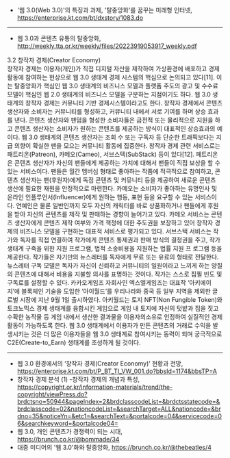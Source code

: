 

- '웹 3.0(Web 3.0)'의 특징과 과제, '탈중앙화'를 꿈꾸는 미래형 인터넷, https://enterprise.kt.com/bt/dxstory/1083.do

***
- 웹 3.0과 콘텐츠 유통의 탈중앙화, http://weekly.tta.or.kr/weekly/files/20223919053917_weekly.pdf

3.2 창작자 경제(Creator Economy)  
창작자 경제는 이용자(개인)가 직접 디지털 자산을 제작하여 가상환경에 배포하고 경제 활동에 참여하는 현상으로 웹 3.0 생태계 경제 시스템의 핵심으로 논의되고 있다[11]. 이는 탈중앙화가 핵심인 웹 3.0 생태계의 비즈니스 모델과 플랫폼 주도의 광고 및 수수료 모델이 핵심인 웹 2.0 생태계의 비즈니스 모델을 구분하는 지점이기도 하다. 웹 3.0 생태계의 창작자 경제는 커뮤니티 기반 경제시스템이라고도 한다. 창작자 경제에서 콘텐츠 생산자와 소비자는 커뮤니티를 형성하고, 커뮤니티 내에서 서로 기여를 하며 상승 효과를 낸다. 콘텐츠 생산자와 팬덤을 형성한 소비자들은 금전적 또는 물리적으로 지원을 하고 콘텐츠 생산자는 소비자가 원하는 콘텐츠를 제공하는 방식이 대표적인 상승효과의 예이다. 웹 3.0 생태계의 콘텐츠 생산자는 조회 수 또는 구독자 등 단순한 트래픽보다는 지급 의향이 확실한 팬을 모으는 커뮤니티 활동에 집중한다. 창작자 경제 관련 서비스로는 패트리온(Patreon), 카메오(Cameo), 서브스텍(SubStack) 등이 있다[12]. 페트리온은 콘텐츠 생산자가 자신의 팬들에게 제공하는 가치에 대해서 팬들이 직접 보상을 할 수 있는 서비스이다. 팬들은 월간 멤버십 형태로 좋아하는 작품에 적극적으로 참여하고, 콘텐츠 생산자는 팬(후원자)에게 독점 콘텐츠 및 커뮤니티 등을 제공하여 새로운 콘텐츠 생산에 필요한 재원을 안정적으로 마련한다. 카메오는 소비자가 좋아하는 유명인사 및 온라인 인플루언서(Influencer)에게 원하는 행동, 표현 등을 요구할 수 있는 서비스이다. 연예인은 물론 일반인까지 모두 자신의 캐릭터를 바로 상품화하거나 팬들에게 후원을 받아 자신의 콘텐츠를 제작 및 판매하는 경향이 늘어가고 있다. 카메오 서비스는 콘텐츠 생산자에게 콘텐츠 제작 여부와 가격 책정에 대한 주도권을 보장하고 있어 창작자 경제의 비즈니스 모델을 구현하는 대표적 서비스로 평가되고 있다. 서브스택 서비스는 작가와 독자를 직접 연결하여 작가에게 콘텐츠 통제권과 판매 방식의 결정권을 주고, 작가 생태계 구죽을 위한 지원 프로그램, 법적 소송비용을 지원하는 법률 지원 프
로그램 등을 제공한다. 작가들은 자기만의 뉴스레터를 독자에게 무료 또는 유료의 형태로 전달한다. 뉴스레터 구독 모델은 독자가 자신이 신뢰하고 커뮤니티의 일원이라고 느끼게 하는 양질
의 콘텐츠에 대해서 비용을 지불할 의사를 표명하는 것이다. 작가는 스스로 집필 빈도 및 구독료를 설정할 수 있다. 카카오게임즈 자회사인 엑스엘게임즈는 대표작 ‘아키에이지’에 블록체인 기술을 도입한 ‘아이월드’를 우리나라와 중국 등 일부 지역을 제외한 글로벌 시장에 지난 9월 1일 출시하였다. 아키월드는 토지 NFT(Non Fungible Token)와 토크노믹스 경제 생태계를 융합시킨 게임으로 게임 내 토지에 자신의 텃밭과 집을 짓고 수확한 농작물 등 게임 내에서 생산한 결과물을 이용자의소유로 인정하여 실질적인 경제 활동이 가능하도록 한다. 웹 3.0 생태계에서 이용자가 만든 콘텐츠의 거래로 수익을 발생시키는 것은 더 많은 이용자들을 웹 3.0 생태계로 참여시키는 동력이 되며 궁극적으로 C2E(Create-to_Earn) 생태계를 조성하게 될 것이다.

***

- 웹 3.0 환경에서의 ‘창작자 경제(Creator Economy)’ 현황과 전망, https://enterprise.kt.com/bt/P_BT_TI_VW_001.do?bbsId=1174&bbsTP=A
- 창작자 경제 분석 (1) -창작자 경제의 개념과 특성, https://copyright.or.kr/information-materials/trend/the-copyright/viewPress.do?brdctsno=50944&pageIndex=2&brdclasscodeList=&brdctsstatecode=&brdclasscode=02&nationcodeList=&searchTarget=ALL&nationcode=&brdno=35&noticeYn=&etc1=&searchText=&portalcode=04&servicecode=06&searchkeyword=&portalcode04=
- 웹 3.0, 개인 콘텐츠가 경쟁력이 되는 시대, https://brunch.co.kr/@bommade/34
- 대중 미디어의 '웹 3.0'화와 탈중앙화, https://brunch.co.kr/@thebeatles/4

